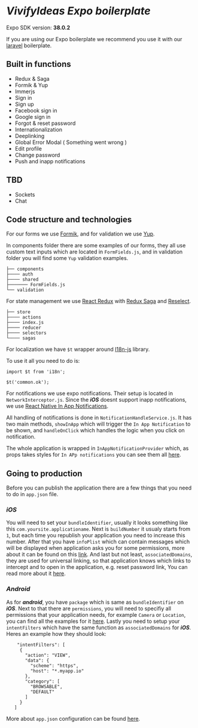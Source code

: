 # **_VivifyIdeas Expo boilerplate_**

Expo SDK version: **38.0.2**

If you are using our Expo boilerplate we recommend you use it with our [laravel](https://github.com/Vivify-Ideas/laravel-boilerplate) boilerplate.

## **Built in functions**

- Redux & Saga
- Formik & Yup
- Immerjs
- Sign in
- Sign up
- Facebook sign in
- Google sign in
- Forgot & reset password
- Internationalization
- Deeplinking
- Global Error Modal ( Something went wrong )
- Edit profile
- Change password
- Push and inapp notifications

## **TBD**

- Sockets
- Chat

## **Code structure and technologies**

For our forms we use [Formik](https://github.com/jaredpalmer/formik), and for validation we use [Yup](https://github.com/jquense/yup).

In components folder there are some examples of our forms, they all use custom text inputs which are located in `FormFields.js`, and in validation folder you will find some `Yup` validation examples.

    ├── components
    ├──── auth
    ├──── shared
    ├─────── FormFields.js
    └── validation

For state management we use [React Redux](https://github.com/reduxjs/react-redux) with [Redux Saga](https://github.com/redux-saga/redux-saga) and [Reselect](https://github.com/reduxjs/reselect).

    ├── store
    ├──── actions
    ├──── index.js
    ├──── reducer
    ├──── selectors
    └──── sagas

For localization we have `$t` wrapper around [I18n-js](https://github.com/fnando/i18n-js) library.

To use it all you need to do is:

```
import $t from 'i18n';

$t('common.ok');
```

For notifications we use expo notifications. Their setup is located in `NetworkInterceptor.js`. Since the **_iOS_** doesnt support inapp notifications, we use [React Native In App Notifications](https://github.com/AlexSensei/react-native-in-app-notification).

All handling of notifications is done in `NotificationHandleService.js`. It has two main methods, `showInApp` which will trigger the `In App Notification` to be shown, and `handleOnClick` which handles the logic when you click on notification.

The whole application is wrapped in `InAppNotificationProvider` which, as props takes styles for `In APp notifications` you can see them all [here](https://github.com/AlexSensei/react-native-in-app-notification).

## **Going to production**

Before you can publish the application there are a few things that you need to do in `app.json` file.

### **_iOS_**

You will need to set your `bundleIdentifier`, usually it looks something like this `com.yoursite.applicationame`. Next is `buildNumber` it usualy starts from `1`, but each time you republish your application you need to increase this number. After that you have `infoPlist` which can contain messages which will be displayed when application asks you for some permissions, more about it can be found on this [link](https://developer.apple.com/documentation/bundleresources/information_property_list).
And last but not least, `associatedDomains`, they are used for universal linking, so that application knows which links to intercept and to open in the application, e.g. reset password link, You can read more about it [here](https://developer.apple.com/documentation/uikit/core_app/allowing_apps_and_websites_to_link_to_your_content/enabling_universal_links).

### **_Android_**

As for **_android_**, you have `package` which is same as `bundleIdentifier` on **_iOS_**. Next to that there are `permissions`, you will need to specifiy all permissions that your application needs, for example `Camera` or `Location`, you can find all the examples for it [here](https://docs.expo.io/versions/latest/sdk/permissions/#android-permissions-equivalents-inside-appjson). Lastly you need to setup your `intentFilters` which have the same function as `associatedDomains` for **_iOS_**. Heres an example how they should look:

```
    "intentFilters": [
     {
       "action": "VIEW",
       "data": {
         "scheme": "https",
         "host": "*.myapp.io"
       },
       "category": [
         "BROWSABLE",
         "DEFAULT"
       ]
     }
   ]
```

More about `app.json` configuration can be found [here](https://docs.expo.io/versions/latest/workflow/configuration/).
